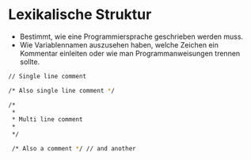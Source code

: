 # Lexikalische Struktur

- Bestimmt, wie eine Programmiersprache geschrieben werden muss.
- Wie Variablennamen auszusehen haben, welche Zeichen ein Kommentar einleiten oder wie man Programmanweisungen trennen sollte.

```bash
// Single line comment

/* Also single line comment */

/*
 *
 * Multi line comment
 *
 */

 /* Also a comment */ // and another
```
